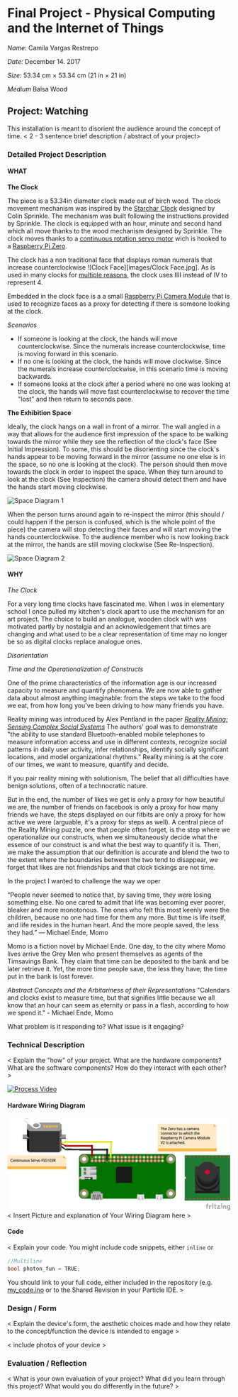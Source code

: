 # Final Project - Physical Computing and the Internet of Things

*Name:*  Camila Vargas Restrepo

*Date:* December 14. 2017

*Size:* 53.34 cm × 53.34 cm (21 in × 21 in)

*Medium* Balsa Wood

## Project: Watching

This installation is meant to disorient the audience around the concept of time. 
< 2 - 3 sentence brief description / abstract of your project>

### Detailed Project Description

#### WHAT

**The Clock**

The piece is a 53.34in diameter clock made out of birch wood. The clock movement mechanism was inspired by the [Starchar Clock](http://thewoodenclock.com/downloads/starchar-clock-plans/) designed by Colin Sprinkle. The mechanism was built following the instructions provided by Sprinkle. The clock is equipped with an hour, minute and second hand which all move thanks to the wood mechanism designed by Sprinkle. The clock moves thanks to a [continuous rotation servo motor](https://www.adafruit.com/product/154) wich is hooked to a [Raspberry Pi Zero](https://www.raspberrypi.org/products/raspberry-pi-zero/). 

The clock has a non traditional face that displays roman numerals that increase counterclockwise ![Clock Face][images/Clock Face.jpg]. As is used in many clocks for [multiple reasons](http://mentalfloss.com/article/24578/why-do-some-clocks-use-roman-numeral-iiii), the clock uses IIII instead of IV to represent 4. 

Embedded in the clock face is a a small [Raspberry Pi Camera Module](https://www.raspberrypi.org/products/camera-module-v2/) that is used to recognize faces as a proxy for detecting if there is someone looking at the clock.

*Scenarios*
* If someone is looking at the clock, the hands will move counterclockwise. Since the numerals increase counterclockwise, time is moving forward in this scenario. 
* If no one is looking at the clock, the hands will move clockwise. Since the numerals increase counterclockwise, in this scenario time is moving backwards. 
* If someone looks at the clock after a period where no one was looking at the clock, the hands will move fast counterclockwise to recover the time "lost" and then return to seconds pace. 

**The Exhibition Space**

Ideally, the clock hangs on a wall in front of a mirror. The wall angled in a way that allows for the audience first impression of the space to be walking towards the mirror while they see the reflection of the clock's face (See Initial Impression). To some, this should be disorienting since the clock's hands appear to be moving forward in the mirror (assume no one else is  in the space, so no one is looking at the clock). The person should then move towards the clock in order to inspect the space. When they turn around to look at the clock (See Inspection) the camera should detect them and have the hands start moving clockwise.

![Space Diagram 1](images/SpaceDiagram1.JPG)

When the person turns around again to re-inspect the mirror (this should / could happen if the person is confused, which is the whole point of the piece) the camera will stop detecting their faces and will start moving the hands counterclockwise. To the audience member who is now looking back at the mirror, the hands are still moving clockwise (See Re-Inspection). 

![Space Diagram 2](images/SpaceDiagram2.JPG)

#### WHY

*The Clock*

For a very long time clocks have fascinated me. When I was in elementary school I once pulled my kitchen's clock apart to use the mechanism for an art project. The choice to build an analogue, wooden clock with was motivated partly by nostalgia and an acknowledgement that times are changing and what used to be a clear representation of time may no longer be so as digital clocks replace analogue ones. 

*Disorientation*

*Time and the Operationalization of Constructs*

One of the prime characteristics of the information age is our increased capacity to measure and quantify phenomena. We are now able to gather data about almost anything imaginable: from the steps we take to the food we eat, from how long you've been driving to how many friends you have.

Reality mining was introduced by Alex Pentland in the paper [*Reality Mining: Sensing Complex Social Systems*](http://realitycommons.media.mit.edu/pdfs/realitymining.pdf) The authors' goal was to demonstrate "the ability to use standard Bluetooth-enabled mobile telephones to measure information access and use in different contexts, recognize social patterns in daily user activity, infer relationships, identify socially significant
locations, and model organizational rhythms." Reality mining is at the core of our times, we want to measure, quantify and decide. 

If you pair reality mining with solutionism, The belief that all difficulties have benign solutions, often of a technocratic nature. 


But in the end, the number of likes we get is only a proxy for how beautiful we are, the number of friends on facebook is only a proxy for how many friends we have, the steps displayed on our fitbits are only a proxy for how active we were (arguable, it's a proxy for steps as well). A central piece of the Reality Mining puzzle, one that people often forget, is the step where we operationalize our constructs, when we simultaneously decide what the essence of our construct is and what the best way to quantify it is. Then, we make the assumption that our definition is accurate and blend the two to the extent where the boundaries between the two tend to disappear, we forget that likes are not friendships and that clock tickings are not time. 

In the project I wanted to challenge the way we oper




“People never seemed to notice that, by saving time, they were losing something else. No one cared to admit that life was becoming ever poorer, bleaker and more monotonous. The ones who felt this most keenly were the children, because no one had time for them any more. But time is life itself, and life resides in the human heart. And the more people saved, the less they had.” ― Michael Ende, Momo

Momo is a fiction novel by Michael Ende. One day, to the city where Momo lives arrive the Grey Men who present themselves as agents of the Timsavings Bank. They claim that time can be deposited to the bank and be later retrieve it. Yet, the more time people save, the less they have; the time put in the bank is lost forever. 




*Abstract Concepts and the Arbitariness of their Representations* 
"Calendars and clocks exist to measure time, but that signifies little because we all know that an hour can seem as eternity or pass in a flash, according to how we spend it." - Michael Ende, Momo


What problem is it responding to?  What issue is it engaging?   
  

### Technical Description

< Explain the "how" of your project.  What are the hardware components?  What are the software components?  How do they interact with each other? >


[![Process Video](https://img.youtube.com/vi/ZWfhtFWAcsg/0.jpg)](https://www.youtube.com/watch?v=ZWfhtFWAcsg)


#### Hardware Wiring Diagram

![Wiring Diagram](images/WiringDiagram.png)
< Insert Picture and explanation of Your Wiring Diagram here >

#### Code

< Explain your code.  You might include code snippets, either `inline` or
```c++
//Multiline
bool photon_fun = TRUE;
```
You should link to your full code, either included in the repository (e.g. [my_code.ino](code/my_code.ino)  or to the Shared Revision in your Particle IDE. >


### Design / Form

< Explain the device's form, the aesthetic choices made and how they relate to the concept/function the device is intended to engage >

< include photos of your device >

### Evaluation / Reflection

< What is your own evaluation of your project?   What did you learn through this project?  What would you do differently in the future? >
